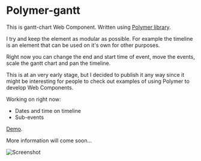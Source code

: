 Polymer-gantt
=============

This is gantt-chart Web Component. Written using [Polymer library](https://github.com/polymer/polymer).

I try and keep the element as modular as possible. For example the timeline is an element that can be used on it's own for other purposes.

Right now you can change the end and start time of event, move the events, scale the gantt chart and pan the timeline. 

This is at an very early stage, but I decided to publish it any way since it might be interesting for people to check out examples of using Polymer to develop Web Components.


Working on right now:
- Dates and time on timeline
- Sub-events

[Demo](http://polymer-gantt.eu01.aws.af.cm).


More information will come soon...

![Screenshot](http://cl.ly/image/0N1X342c2c3Z/gantt.jpg)


